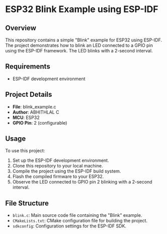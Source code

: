 # ESP32 Blink Example using ESP-IDF

## Overview

This repository contains a simple "Blink" example for ESP32 using ESP-IDF. The project demonstrates how to blink an LED connected to a GPIO pin using the ESP-IDF framework. The LED blinks with a 2-second interval.

## Requirements

- ESP-IDF development environment

## Project Details

- **File**: blink_example.c
- **Author**: ABHITHLAL C
- **MCU**: ESP32
- **GPIO Pin**: 2 (configurable)

## Usage

To use this project:

1. Set up the ESP-IDF development environment.
2. Clone this repository to your local machine.
3. Compile the project using the ESP-IDF build system.
4. Flash the compiled firmware to your ESP32.
5. Observe the LED connected to GPIO pin 2 blinking with a 2-second interval.

## File Structure

- `blink.c`: Main source code file containing the "Blink" example.
- `CMakeLists.txt`: CMake configuration file for building the project.
- `sdkconfig`: Configuration settings for the ESP-IDF SDK.
